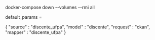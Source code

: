 docker-compose down --volumes --rmi all


default_params = 

{
    "source" : "discente_ufpa",
    "model" : "discente",
    "request" : "ckan",
    "mapper" : "discente_ufpa"
}